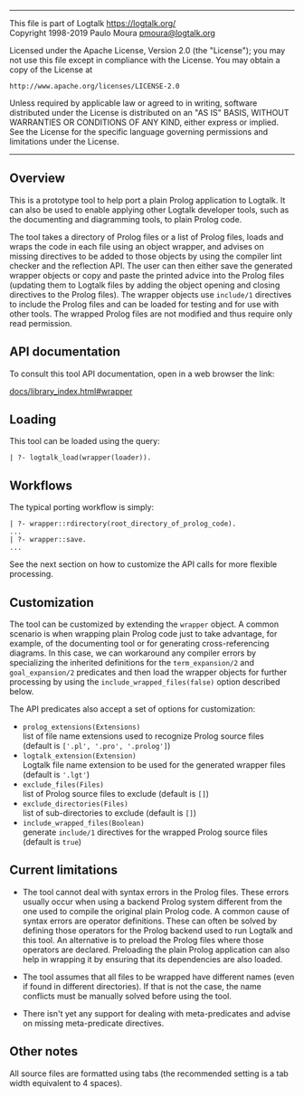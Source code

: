 ________________________________________________________________________

This file is part of Logtalk <https://logtalk.org/>  
Copyright 1998-2019 Paulo Moura <pmoura@logtalk.org>

Licensed under the Apache License, Version 2.0 (the "License");
you may not use this file except in compliance with the License.
You may obtain a copy of the License at

    http://www.apache.org/licenses/LICENSE-2.0

Unless required by applicable law or agreed to in writing, software
distributed under the License is distributed on an "AS IS" BASIS,
WITHOUT WARRANTIES OR CONDITIONS OF ANY KIND, either express or implied.
See the License for the specific language governing permissions and
limitations under the License.
________________________________________________________________________


Overview
--------

This is a prototype tool to help port a plain Prolog application to Logtalk.
It can also be used to enable applying other Logtalk developer tools, such as
the documenting and diagramming tools, to plain Prolog code.

The tool takes a directory of Prolog files or a list of Prolog files, loads
and wraps the code in each file using an object wrapper, and advises on missing
directives to be added to those objects by using the compiler lint checker and
the reflection API. The user can then either save the generated wrapper objects
or copy and paste the printed advice into the Prolog files (updating them to
Logtalk files by adding the object opening and closing directives to the Prolog
files). The wrapper objects use `include/1` directives to include the Prolog
files and can be loaded for testing and for use with other tools. The wrapped
Prolog files are not modified and thus require only read permission.


API documentation
-----------------

To consult this tool API documentation, open in a web browser the link:

[docs/library_index.html#wrapper](https://logtalk.org/docs/library_index.html#wrapper)


Loading
-------

This tool can be loaded using the query:

	| ?- logtalk_load(wrapper(loader)).


Workflows
---------

The typical porting workflow is simply:

	| ?- wrapper::rdirectory(root_directory_of_prolog_code).
	...
	| ?- wrapper::save.
	...

See the next section on how to customize the API calls for more flexible
processing.


Customization
-------------

The tool can be customized by extending the `wrapper` object. A common
scenario is when wrapping plain Prolog code just to take advantage, for
example, of the documenting tool or for generating cross-referencing
diagrams. In this case, we can workaround any compiler errors by
specializing the inherited definitions for the `term_expansion/2` and
`goal_expansion/2` predicates and then load the wrapper objects for
further processing by using the `include_wrapped_files(false)` option
described below.

The API predicates also accept a set of options for customization:

- `prolog_extensions(Extensions)`  
	list of file name extensions used to recognize Prolog source files (default is `['.pl', '.pro', '.prolog']`)
- `logtalk_extension(Extension)`  
	Logtalk file name extension to be used for the generated wrapper files (default is `'.lgt'`)
- `exclude_files(Files)`  
	list of Prolog source files to exclude (default is `[]`)
- `exclude_directories(Files)`  
	list of sub-directories to exclude (default is `[]`)
- `include_wrapped_files(Boolean)`  
	generate `include/1` directives for the wrapped Prolog source files (default is `true`)


Current limitations
-------------------

- The tool cannot deal with syntax errors in the Prolog files. These errors
usually occur when using a backend Prolog system different from the one used
to compile the original plain Prolog code. A common cause of syntax errors are
operator definitions. These can often be solved by defining those operators
for the Prolog backend used to run Logtalk and this tool. An alternative is to
preload the Prolog files where those operators are declared. Preloading the
plain Prolog application can also help in wrapping it by ensuring that its
dependencies are also loaded.

- The tool assumes that all files to be wrapped have different names (even if
found in different directories). If that is not the case, the name conflicts
must be manually solved before using the tool.

- There isn't yet any support for dealing with meta-predicates and advise on
missing meta-predicate directives.


Other notes
-----------

All source files are formatted using tabs (the recommended setting is a
tab width equivalent to 4 spaces).
